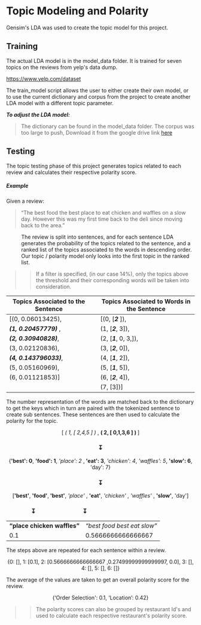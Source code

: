 # Topic Modeling and Polarity

Gensim's LDA was used to create the topic model for this project. 

<h2> Training </h2>

The actual LDA model is in the model_data folder. It is trained for seven topics on the reviews from yelp's data dump. 

<href> https://www.yelp.com/dataset </href> 

The train_model script allows the user to either create their own model, or to use the current dictionary and corpus from the project to create another LDA model with a different topic parameter. 


<b> <em>To adjust the LDA model: </em> </b> 

>The dictionary can be found in the model_data folder. The corpus was too large to push, Download it from the google drive link [here](https://drive.google.com/open?id=1kAQS4Nn38IwUmXBxTMwOUd-q8yiReqcJ)



<h2>  Testing </h2>

The topic testing phase of this project generates topics related to each review and calculates their respective polarity score. 


<h5> Example </h5> 
Given a review:

> “The best food the best place to eat chicken and waffles on a slow day. However this was my first time back to the deli since moving back to the area.”

<dl >
<dd> The review is split into sentences, and for each sentence LDA generates  the probability of the topics related to the sentence, and a ranked list of the topics associated to the words in descending order. Our topic / polarity model only looks into the first topic in the ranked list.</dd> 
</dl>

>> If a filter is specified, (in our case 14%), only the topics  above the threshold and their corresponding words will be taken into consideration. 

| Topics Associated to the Sentence |   | Topics Associated to Words in the Sentence |
|-----------------------------------|---|--------------------------------------------|
| [(0, 0.06013425),                 |   | [(0, [<strong><em>2</em> </strong>]),                                 |
| <strong><em>(1, 0.20457779) </em></strong>,                  |   | (1, [<strong><em>2</em></strong>, 3]),                               |
| <strong><em>(2, 0.30940828)</em></strong>,                  |   | (2, [<strong><em>1</em></strong>, 0, 3,]),                           |
| (3, 0.02120836),                  |   | (3, [<strong><em>2</em></strong>, 0]),                               |
| <strong><em>(4, 0.143796033)</em></strong>,                 |   | (4, [<strong><em>1</em></strong>, 2]),                               |
| (5, 0.05160969),                  |   | (5, [<strong><em>1</em></strong>, 5]),                               |
| (6, 0.01121853)]                  |   | (6, [<strong><em>2</em></strong>, 4]),                                  |
|                                   |   | (7, [3])]  | 


The number representation of the words are matched back to the dictionary to get the keys which in turn are paired with the tokenized sentence to create sub sentences. These sentences are then used to calculate the polarity for the topic. 

<p align="center"> 
[<em> ( 1, [ 2,4,5 ] ) </em>, <strong>( 2, [ 0,1,3,6 ] ) </strong>] 
</p> 

  <h3 align = "center">&mapstodown; </h3>  

<p align="center"> 
{<strong>'best': 0</strong>, <strong>'food': 1</strong>, <em>'place': 2 </em>,<strong> 'eat': 3</strong>, <em>'chicken': 4</em>,<em> 'waffles': 5</em>, <strong>'slow': 6</strong>, 'day': 7}
</p> 

<h3 align = "center">&mapstodown; </h3>

<p align="center"> 
[<strong>'best'</strong>, <strong>'food'</strong>,<strong> 'best'</strong>, <em> 'place'</em> , <strong>'eat'</strong>,<em> 'chicken'</em> ,<em>  'waffles'</em> , <strong>'slow'</strong>, 'day']
</p> 

<h3 > &nbsp;&nbsp;&nbsp;&nbsp;&nbsp;&nbsp;&nbsp;&nbsp;&nbsp;&nbsp;&nbsp;&nbsp;&nbsp;&nbsp;&nbsp;&nbsp;&nbsp;&mapstodown; &nbsp;&nbsp;&nbsp;&nbsp;&nbsp;&nbsp;&nbsp;&nbsp;&nbsp;&nbsp;&nbsp;&nbsp;&nbsp;&nbsp;&nbsp;&nbsp; &nbsp;&nbsp;&nbsp;&nbsp;&nbsp;&nbsp;&nbsp;&nbsp;&nbsp;&nbsp;&nbsp;&nbsp;&nbsp; &mapstodown;</h3>


<center>

| | |
|-------------------------|---------------------------|
| <strong>“place chicken waffles” </strong>|<em> “best food best eat slow” </em>|
| 0.1                     | 0.5666666666666667        |

</center>

The steps above are repeated for each sentence within a review. 

<p align="center"> 
{0: [], 1: [0.1], 2: [0.5666666666666667 ,0.27499999999999997, 0.0], 3: [], 4: [], 5: [], 6: []}  
</p> 

The average of the values are taken to get an overall polarity score for the review. 

<p align="center"> 
{‘Order Selection': 0.1, ‘Location’: 0.42}
</p>



>>The polarity scores can also be grouped by restaurant Id's and used to calculate each respective restaurant's polarity score. 



 
